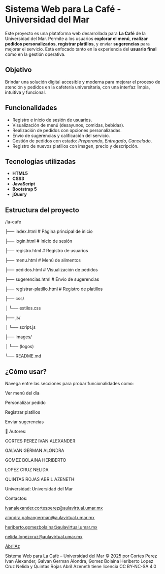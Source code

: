 # Sistema Web para La Café - Universidad del Mar

Este proyecto es una plataforma web desarrollada para **La Café** de la Universidad del Mar. 
Permite a los usuarios **explorar el menú**, **realizar pedidos personalizados**, **registrar platillos**, y enviar **sugerencias** para mejorar el servicio. 
Está enfocado tanto en la experiencia del **usuario final** como en la gestión operativa.

## Objetivo

Brindar una solución digital accesible y moderna para mejorar el proceso de atención y pedidos en la cafetería universitaria, con una interfaz limpia, intuitiva y funcional.

## Funcionalidades

- Registro e inicio de sesión de usuarios.
- Visualización de menú (desayunos, comidas, bebidas).
- Realización de pedidos con opciones personalizadas.
- Envío de sugerencias y calificación del servicio.
- Gestión de pedidos con estado: *Preparando*, *Entregado*, *Cancelado*.
- Registro de nuevos platillos con imagen, precio y descripción.

## Tecnologías utilizadas

- **HTML5**
- **CSS3**
- **JavaScript**
- **Bootstrap 5**
- **jQuery**

##  Estructura del proyecto

/la-cafe

├── index.html # Página principal de inicio

├── login.html # Inicio de sesión

├── registro.html # Registro de usuarios

├── menu.html # Menú de alimentos

├── pedidos.html # Visualización de pedidos

├── sugerencias.html # Envío de sugerencias

├── registrar-platillo.html # Registro de platillos

├── css/

│ └── estilos.css

├── js/

│ └── script.js

├── images/

│ └── (logos)

└── README.md


## ¿Cómo usar?

Navega entre las secciones para probar funcionalidades como:

Ver menú del día

Personalizar pedido

Registrar platillos

Enviar sugerencias

👤 Autores: 

CORTES PEREZ IVAN ALEXANDER

GALVAN GERMAN ALONDRA

GOMEZ BOLAINA HERIBERTO

LOPEZ CRUZ NELIDA

QUINTAS ROJAS ABRIL AZENETH

Universidad: Universidad del Mar

Contactos:

ivanalexander.cortesperez@aulavirtual.umar.mx

alondra.galvangerman@aulavirtual.umar.mx

heriberto.gomezbolaina@aulavirtual.umar.mx

nelida.lopezcruz@aulavirtual.umar.mx

[AbrilAz](https://github.com/AbrilAz)



Sistema Web para La Café – Universidad del Mar © 2025 por Cortes Perez Ivan Alexander, Galvan German Alondra, Gomez Bolaina Heriberto Lopez Cruz Nelida y Quintas Rojas Abril Azeneth tiene licencia CC BY-NC-SA 4.0
